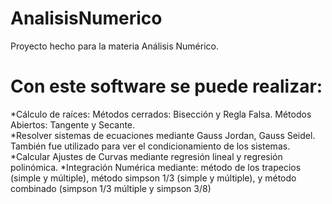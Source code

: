 # AnalisisNumerico
Proyecto hecho para la materia Análisis Numérico. 
# Con este software se puede realizar:

  *Cálculo de raíces: Métodos cerrados: Bisección y Regla Falsa.  Métodos Abiertos: Tangente y Secante. <br>
  *Resolver sistemas de ecuaciones mediante Gauss Jordan, Gauss Seidel. También fue utilizado para ver el condicionamiento de los sistemas.
  *Calcular Ajustes de Curvas mediante regresión lineal y regresión polinómica.
  *Integración Numérica mediante: método de los trapecios (simple y múltiple), método simpson 1/3 (simple y múltiple), y método combinado (simpson 1/3 múltiple y simpson 3/8)
